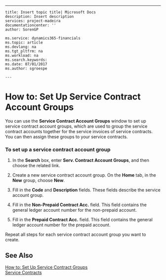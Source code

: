---
    title: Insert topic title| Microsoft Docs
    description: Insert description
    services: project-madeira
    documentationcenter: ''
    author: SorenGP

    ms.service: dynamics365-financials
    ms.topic: article
    ms.devlang: na
    ms.tgt_pltfrm: na
    ms.workload: na
    ms.search.keywords:
    ms.date: 07/01/2017
    ms.author: sgroespe

    ---
# How to: Set Up Service Contract Account Groups
You can use the **Service Contract Account Groups** window to set up service contract account groups, which are used to group the service contract accounts together for the service invoices of service contracts. You can then assign these groups to your service contracts.  
  
### To set up a service contract account group  
  
1.  In the **Search** box, enter **Serv. Contract Account Groups**, and then choose the related link.  
  
2.  Create a new service contract account group. On the **Home** tab, in the **New** group, choose **New**.  
  
3.  Fill in the **Code** and **Description** fields. These fields describe the service account group.  
  
4.  Fill in the **Non-Prepaid Contract Acc.** field. This field contains the general ledger account number for the non-prepaid account.  
  
5.  Fill in the **Prepaid Contract Acc.** field. This field contains the general ledger account number for the prepaid account.  
  
 Repeat all steps for each service contract account group you want to create.  
  
## See Also  
 [How to: Set Up Service Contract Groups](../how-to-set-up-service-contract-groups.md)   
 [Service Contracts](../service-contracts.md)